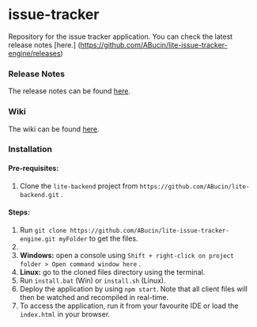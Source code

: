 issue-tracker
=============

Repository for the issue tracker application. You can check the latest release notes [here.] (https://github.com/ABucin/lite-issue-tracker-engine/releases)

### Release Notes

The release notes can be found [here](https://github.com/ABucin/lite-issue-tracker-engine/wiki/Release-Notes).

### Wiki

The wiki can be found [here](https://github.com/ABucin/lite-issue-tracker-engine/wiki).

### Installation

#### Pre-requisites:

1. Clone the `lite-backend` project from `https://github.com/ABucin/lite-backend.git` .

#### Steps:

1. Run `git clone https://github.com/ABucin/lite-issue-tracker-engine.git myFolder` to get the files.
2. 
  1. **Windows:** open a console using `Shift + right-click on project folder > Open command window here` .
  2. **Linux:** go to the cloned files directory using the terminal.
4. Run `install.bat` (Win) or `install.sh` (Linux).
5. Deploy the application by using `npm start`. Note that all client files will then be watched and recompiled in real-time.
8. To access the application, run it from your favourite IDE or load the `index.html` in your browser.
